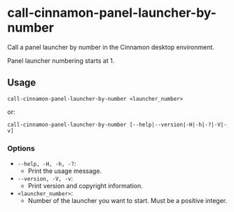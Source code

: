 call-cinnamon-panel-launcher-by-number
======================================

Call a panel launcher by number in the Cinnamon desktop environment.

Panel launcher numbering starts at 1.


Usage
-----

```
call-cinnamon-panel-launcher-by-number <launcher_number>
```
or:
```
call-cinnamon-panel-launcher-by-number [--help|--version|-H|-h|-?|-V|-v]
```

### Options

- `--help, -H, -h, -?`:
  - Print the usage message.
- `--version, -V, -v`:
  - Print version and copyright information.
- `<launcher_number>`:
  - Number of the launcher you want to start. Must be a positive integer.
